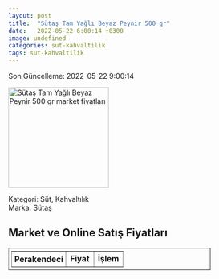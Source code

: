 ```yaml
---
layout: post
title:  "Sütaş Tam Yağlı Beyaz Peynir 500 gr"
date:   2022-05-22 6:00:14 +0300
image: undefined
categories: sut-kahvaltilik
tags: sut-kahvaltilik
---
```


Son Güncelleme: 2022-05-22 9:00:14

<img src="undefined" width="200" alt="Sütaş Tam Yağlı Beyaz Peynir 500 gr market fiyatları" />

Kategori: Süt, Kahvaltılık
<br />
Marka: Sütaş

<h2>Market ve Online Satış Fiyatları</h2>

<table border="1" style="padding: 5px;width:80%;">
  <tr>
    <td style="padding: 5px;"><strong>Perakendeci</strong></td>
    <td><strong>Fiyat</strong></td>
    <td><strong>İşlem</strong></td>
  </tr>
  
</table>
